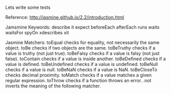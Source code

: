 Lets write some tests

Reference: http://jasmine.github.io/2.2/introduction.html

Jamsmine Keywords:
describe
it
expect
beforeEach
afterEach
runs
waits
waitsFor
spyOn
xdescribes
xit

Jasmine Matchers:
toEqual checks for equality, not necessarily the same object.
toBe checks if two objects are the same.
toBeTruthy checks if a value is truthy (not just true).
toBeFalsy checks if a value is falsy (not just false).
toContain checks if a value is inside another.
toBeDefined checks if a value is defined.
toBeUndefined checks if a value is undefined.
toBeNull checks if a value is null.
toBeNaN checks if a value is NaN.
toBeCloseTo checks decimal proximity.
toMatch checks if a value matches a given regular expression.
toThrow checks if a function throws an error.
.not inverts the meaning of the following matcher.

